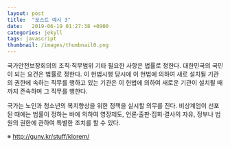 ```yaml
---
layout: post
title:  "포스트 예시 3"
date:   2019-06-19 01:27:38 +0900
categories: jekyll
tags: javascript
thumbnail: /images/thumbnail0.png
---
```

국가안전보장회의의 조직·직무범위 기타 필요한 사항은 법률로 정한다. 대한민국의 국민이 되는 요건은 법률로 정한다. 이 헌법시행 당시에 이 헌법에 의하여 새로 설치될 기관의 권한에 속하는 직무를 행하고 있는 기관은 이 헌법에 의하여 새로운 기관이 설치될 때까지 존속하며 그 직무를 행한다.

국가는 노인과 청소년의 복지향상을 위한 정책을 실시할 의무를 진다. 비상계엄이 선포된 때에는 법률이 정하는 바에 의하여 영장제도, 언론·출판·집회·결사의 자유, 정부나 법원의 권한에 관하여 특별한 조치를 할 수 있다.

※ http://guny.kr/stuff/klorem/